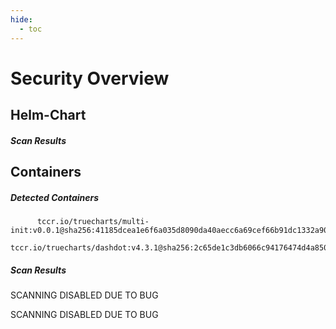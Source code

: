 ```yaml
---
hide:
  - toc
---
```


# Security Overview

<link href="https://truecharts.org/_static/trivy.css" type="text/css" rel="stylesheet" />

## Helm-Chart

##### Scan Results


## Containers

##### Detected Containers

          tccr.io/truecharts/multi-init:v0.0.1@sha256:41185dcea1e6f6a035d8090da40aecc6a69cef66b91dc1332a90c9d22861d367
          tccr.io/truecharts/dashdot:v4.3.1@sha256:2c65de1c3db6066c94176474d4a85006d72a6be9488246c0f58d23347e02d91a

##### Scan Results

SCANNING DISABLED DUE TO BUG

SCANNING DISABLED DUE TO BUG
